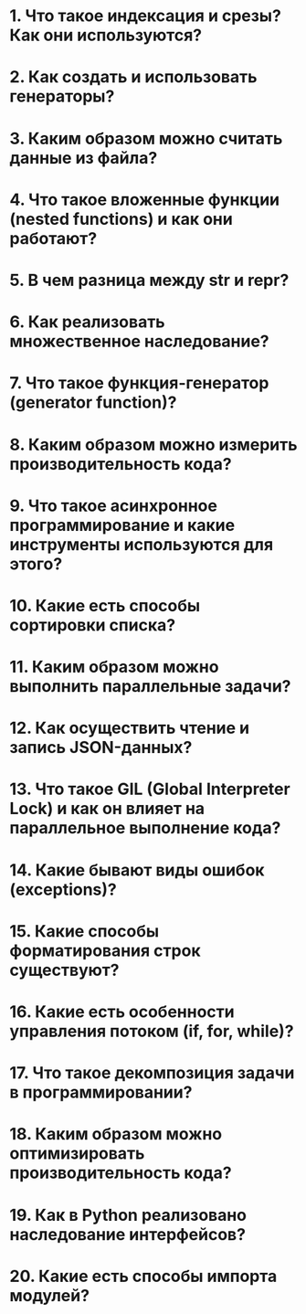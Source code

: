 # 1. Что такое индексация и срезы? Как они используются?
# 2. Как создать и использовать генераторы?
# 3. Каким образом можно считать данные из файла?
# 4. Что такое вложенные функции (nested functions) и как они работают?
# 5. В чем разница между __str__ и __repr__?
# 6. Как реализовать множественное наследование?
# 7. Что такое функция-генератор (generator function)?
# 8. Каким образом можно измерить производительность кода?
# 9. Что такое асинхронное программирование и какие инструменты используются для этого?
# 10. Какие есть способы сортировки списка?
# 11. Каким образом можно выполнить параллельные задачи?
# 12. Как осуществить чтение и запись JSON-данных?
# 13. Что такое GIL (Global Interpreter Lock) и как он влияет на параллельное выполнение кода?
# 14. Какие бывают виды ошибок (exceptions)?
# 15. Какие способы форматирования строк существуют?
# 16. Какие есть особенности управления потоком (if, for, while)?
# 17. Что такое декомпозиция задачи в программировании?
# 18. Каким образом можно оптимизировать производительность кода?
# 19. Как в Python реализовано наследование интерфейсов?
# 20. Какие есть способы импорта модулей?